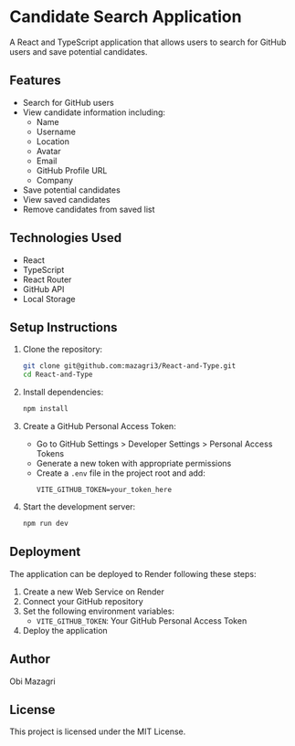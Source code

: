 # Candidate Search Application

A React and TypeScript application that allows users to search for GitHub users and save potential candidates.

## Features

- Search for GitHub users
- View candidate information including:
  - Name
  - Username
  - Location
  - Avatar
  - Email
  - GitHub Profile URL
  - Company
- Save potential candidates
- View saved candidates
- Remove candidates from saved list

## Technologies Used

- React
- TypeScript
- React Router
- GitHub API
- Local Storage

## Setup Instructions

1. Clone the repository:
   ```bash
   git clone git@github.com:mazagri3/React-and-Type.git
   cd React-and-Type
   ```

2. Install dependencies:
   ```bash
   npm install
   ```

3. Create a GitHub Personal Access Token:
   - Go to GitHub Settings > Developer Settings > Personal Access Tokens
   - Generate a new token with appropriate permissions
   - Create a `.env` file in the project root and add:
     ```
     VITE_GITHUB_TOKEN=your_token_here
     ```

4. Start the development server:
   ```bash
   npm run dev
   ```

## Deployment

The application can be deployed to Render following these steps:

1. Create a new Web Service on Render
2. Connect your GitHub repository
3. Set the following environment variables:
   - `VITE_GITHUB_TOKEN`: Your GitHub Personal Access Token
4. Deploy the application

## Author

Obi Mazagri

## License

This project is licensed under the MIT License. 